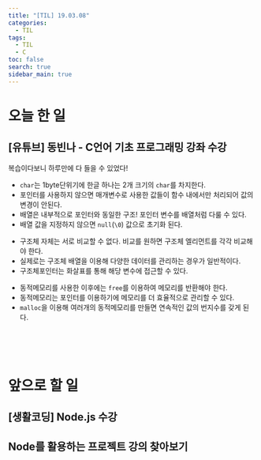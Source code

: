 ```yaml
---
title: "[TIL] 19.03.08"
categories: 
  - TIL
tags: 
  - TIL
  - C
toc: false
search: true
sidebar_main: true
---
```


# 오늘 한 일

## [유튜브] 동빈나 - C언어 기초 프로그래밍 강좌 수강
복습이다보니 하루만에 다 들을 수 있었다!

* `char`는 1byte단위기에 한글 하나는 2개 크기의 `char`를 차지한다.
* 포인터를 사용하지 않으면 매개변수로 사용한 값들이 함수 내에서만 처리되어 값의 변경이 안된다.
* 배열은 내부적으로 포인터와 동일한 구조! 포인터 변수를 배열처럼 다룰 수 있다.
* 배열 값을 지정하지 않으면 `null`(`\0`) 값으로 초기화 된다.

- 구조체 자체는 서로 비교할 수 없다. 비교를 원하면 구조체 엘리먼트를 각각 비교해야 한다.
- 실제로는 구조체 배열을 이용해 다양한 데이터를 관리하는 경우가 일반적이다.
- 구조체포인터는 화살표를 통해 해당 변수에 접근할 수 있다.

* 동적메모리를 사용한 이후에는 `free`를 이용하여 메모리를 반환해야 한다.
* 동적메모리는 포인터를 이용하기에 메모리를 더 효율적으로 관리할 수 있다.
* `malloc`을 이용해 여러개의 동적메모리를 만들면 연속적인 값의 번지수를 갖게 된다.
<br><br><br><br><br>


# 앞으로 할 일

## [생활코딩] Node.js 수강

## Node를 활용하는 프로젝트 강의 찾아보기